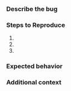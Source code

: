 ### Describe the bug
<!-- Clear description of the problem -->

### Steps to Reproduce
1. 
2. 
3. 

### Expected behavior
<!-- What you expected to happen -->

### Additional context
<!-- Screenshots, logs, or other info -->

